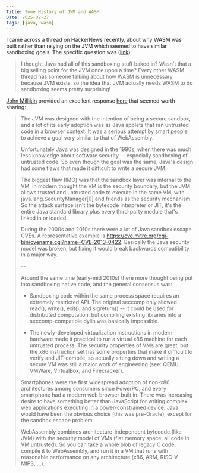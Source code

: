 ```yaml
---
Title: Some History of JVM and WASM
Date: 2025-02-27
Tags: [java, wasm]
---
```


I came across a thread on HackerNews recently, about why WASM was built rather
than relying on the JVM which seemed to have similar sandboxing goals. The
specific question was ([link](https://news.ycombinator.com/item?id=43184385)):

> I thought Java had all of this sandboxing stuff baked in? Wasn't that a big
> selling point for the JVM once upon a time? Every other WASM thread has
> someone talking about how WASM is unnecessary because JVM exists, so the idea
> that JVM actually needs WASM to do sandboxing seems pretty surprising!

[John Millikin](https://john-millikin.com/) provided an excellent response
[here](https://news.ycombinator.com/item?id=43189509) that seemed worth sharing:

<!-- more -->

> The JVM was designed with the intention of being a secure sandbox, and a lot
> of its early adoption was as Java applets that ran untrusted code in a browser
> context. It was a serious attempt by smart people to achieve a goal very
> similar to that of WebAssembly.
> 
> Unfortunately Java was designed in the 1990s, when there was much less
> knowledge about software security -- especially sandboxing of untrusted code.
> So even though the goal was the same, Java's design had some flaws that made
> it difficult to write a secure JVM.
> 
> The biggest flaw (IMO) was that the sandbox layer was internal to the VM: in
> modern thought the VM is the security boundary, but the JVM allows trusted and
> untrusted code to execute in the same VM, with java.lang.SecurityManager[0]
> and friends as the security mechanism. So the attack surface isn't the
> bytecode interpreter or JIT, it's the entire Java standard library plus every
> third-party module that's linked in or loaded.
> 
> During the 2000s and 2010s there were a lot of Java sandbox escape CVEs. A
> representative example is
> <https://cve.mitre.org/cgi-bin/cvename.cgi?name=CVE-2013-0422>. Basically the
> Java security model was broken, but fixing it would break backwards
> compatibility in a major way.
> 
> --
> 
> Around the same time (early-mid 2010s) there more thought being put into
> sandboxing native code, and the general consensus was:
> 
> - Sandboxing code within the same process space requires an extremely
> restricted API. The original seccomp only allowed read(), write(), exit(), and
> sigreturn() -- it could be used for distributed computation, but compiling
> existing libraries into a seccomp-compatible dylib was basically impossible.
> 
> - The newly-developed virtualization instructions in modern hardware made it
> practical to run a virtual x86 machine for each untrusted process. The
> security properties of VMs are great, but the x86 instruction set has some
> properties that make it difficult to verify and JIT-compile, so actually
> sitting down and writing a secure VM was still a major work of engineering
> (see: QEMU, VMWare, VirtualBox, and Firecracker).
> 
> Smartphones were the first widespread adoption of non-x86 architectures among
> consumers since PowerPC, and every smartphone had a modern web browser built
> in. There was increasing desire to have something better than JavaScript for
> writing complex web applications executing in a power-constrained device. Java
> would have been the obvious choice (this was pre-Oracle), except for the
> sandbox escape problem.
> 
> WebAssembly combines architecture-independent bytecode (like JVM) with the
> security model of VMs (flat memory space, all code in VM untrusted). So you
> can take a whole blob of legacy C code, compile it to WebAssembly, and run it
> in a VM that runs with reasonable performance on any architecture (x86, ARM,
> RISC-V, MIPS, ...). 